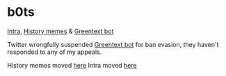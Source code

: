 # b0ts
<a href = "https://twitter.com/0xIntra">Intra</a>, <a href = "https://twitter.com/ThomasPepeson"> History memes</a> & <a href = "https://twitter.com/LeGreentext"> Greentext bot</a>

Twitter wrongfully suspended <a href = "https://twitter.com/LeGreentext"> Greentext bot</a> for ban evasion, they haven't responded to any of my appeals. <br>

History memes moved <a href="https://github.com/vim-clown/history-memes"> here</a>
Intra moved <a href="https://github.com/vim-clown/0xIntra"> here</a>




